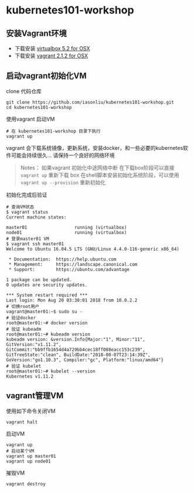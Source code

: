 # kubernetes101-workshop
## 安装Vagrant环境
- 下载安装 [virtualbox 5.2 for OSX](https://download.virtualbox.org/virtualbox/5.2.18/VirtualBox-5.2.18-124319-OSX.dmg)
- 下载安装 [vagrant 2.1.2 for OSX](https://releases.hashicorp.com/vagrant/2.1.2/vagrant_2.1.2_x86_64.dmg) 

## 启动vagrant初始化VM
clone 代码仓库
```
git clone https://github.com/iasonliu/kubernetes101-workshop.git
cd kubernetes101-workshop
```
使用vagrant 启动VM
```
# 在 kubernetes101-workshop 目录下执行
vagrant up
```
vagrant 会下载系统镜像，更新系统，安装docker，和一些必要的kubernetes软件可能会持续很久... 请保持一个良好的网络环境

> Notes： 如果vagrant 初始化中途网络中断
> 在下载box阶段可以直接 `vagrant up` 重新下载 box
> 在shell脚本安装初始化系统阶段，可以使用 `vagrant up --provision` 重新初始化


初始化完成后验证
```
# 查询VM状态
$ vagrant status
Current machine states:

master01                  running (virtualbox)
node01                    running (virtualbox)
# 登录master01 VM
$ vagrant ssh master01
Welcome to Ubuntu 16.04.5 LTS (GNU/Linux 4.4.0-116-generic x86_64)

 * Documentation:  https://help.ubuntu.com
 * Management:     https://landscape.canonical.com
 * Support:        https://ubuntu.com/advantage

1 package can be updated.
0 updates are security updates.

*** System restart required ***
Last login: Mon Aug 20 03:30:01 2018 from 10.0.2.2
# 切换root用户
vagrant@master01:~$ sudo su -
# 验证docker
root@master01:~# docker version
# 验证 kubeadm
root@master01:~# kubeadm version
kubeadm version: &version.Info{Major:"1", Minor:"11", GitVersion:"v1.11.2", GitCommit:"bb9ffb1654d4a729bb4cec18ff088eacc153c239", GitTreeState:"clean", BuildDate:"2018-08-07T23:14:39Z", GoVersion:"go1.10.3", Compiler:"gc", Platform:"linux/amd64"}
# 验证 kubelet
root@master01:~# kubelet --version
Kubernetes v1.11.2
```

## vagrant管理VM
使用如下命令关闭VM
```
vagrant halt
```
启动VM
```
vagrant up
# 启动某个VM
vagrant up master01
vagrant up node01
```
摧毁VM
```
vagrant destroy
```


